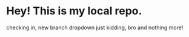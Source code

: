 # Hey! This is my local repo. 
checking in, new branch
dropdown
just kidding, bro and nothing more! 